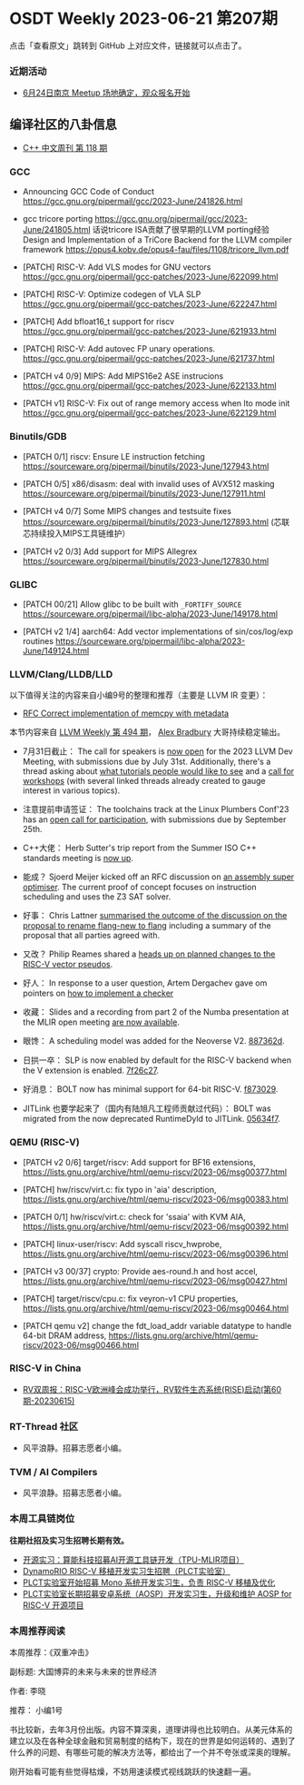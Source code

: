 # OSDT Weekly 2023-06-21 第207期

点击「查看原文」跳转到 GitHub 上对应文件，链接就可以点击了。

### 近期活动

- [6月24日南京 Meetup 场地确定，观众报名开始](https://mp.weixin.qq.com/s/mm9bybH1_dF2A151iGqJvA)

## 编译社区的八卦信息

- [C++ 中文周刊 第 118 期](https://mp.weixin.qq.com/s/fm01QieAUgHimcbn9jZYaQ)

### GCC

- Announcing GCC Code of Conduct
  https://gcc.gnu.org/pipermail/gcc/2023-June/241826.html

- gcc tricore porting
  https://gcc.gnu.org/pipermail/gcc/2023-June/241805.html
  话说tricore ISA贡献了很早期的LLVM porting经验
  Design and Implementation of a TriCore Backend for the  LLVM compiler framework
  https://opus4.kobv.de/opus4-fau/files/1108/tricore_llvm.pdf

- [PATCH] RISC-V: Add VLS modes for GNU vectors
  https://gcc.gnu.org/pipermail/gcc-patches/2023-June/622099.html

- [PATCH] RISC-V: Optimize codegen of VLA SLP
  https://gcc.gnu.org/pipermail/gcc-patches/2023-June/622247.html

- [PATCH] Add bfloat16_t support for riscv
  https://gcc.gnu.org/pipermail/gcc-patches/2023-June/621933.html

- [PATCH] RISC-V: Add autovec FP unary operations.
  https://gcc.gnu.org/pipermail/gcc-patches/2023-June/621737.html

- [PATCH v4 0/9] MIPS: Add MIPS16e2 ASE instrucions
  https://gcc.gnu.org/pipermail/gcc-patches/2023-June/622133.html

- [PATCH v1] RISC-V: Fix out of range memory access when lto mode init
  https://gcc.gnu.org/pipermail/gcc-patches/2023-June/622129.html


### Binutils/GDB

- [PATCH 0/1] riscv: Ensure LE instruction fetching
  https://sourceware.org/pipermail/binutils/2023-June/127943.html

- [PATCH 0/5] x86/disasm: deal with invalid uses of AVX512 masking
  https://sourceware.org/pipermail/binutils/2023-June/127911.html

- [PATCH v4 0/7] Some MIPS changes and testsuite fixes
  https://sourceware.org/pipermail/binutils/2023-June/127893.html
  (芯联芯持续投入MIPS工具链维护）

- [PATCH v2 0/3] Add support for MIPS Allegrex
  https://sourceware.org/pipermail/binutils/2023-June/127830.html

### GLIBC

- [PATCH 00/21] Allow glibc to be built with `_FORTIFY_SOURCE`
  https://sourceware.org/pipermail/libc-alpha/2023-June/149178.html

- [PATCH v2 1/4] aarch64: Add vector implementations of sin/cos/log/exp routines
  https://sourceware.org/pipermail/libc-alpha/2023-June/149124.html

### LLVM/Clang/LLDB/LLD

以下值得关注的内容来自小编9号的整理和推荐（主要是 LLVM IR 变更）：

- [RFC Correct implementation of memcpy with metadata](https://discourse.llvm.org/t/rfc-correct-implementation-of-memcpy-with-metadata/71429)

本节内容来自 [LLVM Weekly 第 494 期](http://llvmweekly.org/issue/494)，
[Alex Bradbury](https://www.linkedin.com/in/alex-bradbury/) 大哥持续稳定输出。

* 7月31日截止： The call for speakers is [now open](https://discourse.llvm.org/t/2023-llvm-dev-mtg-call-for-speakers-is-open/71428) for the 2023 LLVM Dev Meeting, with submissions due by July 31st.  Additionally, there's a thread asking about [what tutorials people would like to see](https://discourse.llvm.org/t/what-tutorials-do-you-want-to-see-at-the-llvm-dev-meeting/71371) and a [call for workshops](https://discourse.llvm.org/t/call-for-workshops-at-the-2023-llvm-developers-meeting/71335) (with several linked threads already created to gauge interest in various topics).

* 注意提前申请签证： The toolchains track at the Linux Plumbers Conf'23 has an [open call for participation](https://discourse.llvm.org/t/cfp-toolchains-track-at-linux-plumbers-conf-23/71404), with submissions due by September 25th.

* C++大佬： Herb Sutter's trip report from the Summer ISO C++ standards meeting is [now up](https://herbsutter.com/2023/06/16/trip-report-summer-iso-c-standards-meeting-varna-bulgaria/).

* 能成？ Sjoerd Meijer kicked off an RFC discussion on [an assembly super optimiser](https://discourse.llvm.org/t/rfc-assembly-super-optimiser/71365).  The current proof of concept focuses on instruction scheduling and uses the Z3 SAT solver.

* 好事： Chris Lattner [summarised the outcome of the discussion on the proposal to rename flang-new to flang](https://discourse.llvm.org/t/proposal-rename-flang-new-to-flang/69462/33) including a summary of the proposal that all parties agreed with.

* 又改？ Philip Reames shared a [heads up on planned changes to the RISC-V vector pseudos](https://discourse.llvm.org/t/riscv-transition-in-vector-pseudo-structure-policy-variants/71295).

* 好人： In response to a user question, Artem Dergachev gave om pointers on [how to implement a checker](https://discourse.llvm.org/t/advice-on-how-to-approach-a-checker/71334/2)

* 收藏： Slides and a recording from part 2 of the Numba presentation at the MLIR open meeting [are now available](https://discourse.llvm.org/t/open-mlir-meeting-6-8-2023-update-on-numba-mlir/71132/7).

* 眼馋： A scheduling model was added for the Neoverse V2.
  [887362d](https://reviews.llvm.org/rG887362ddb565).

* 日拱一卒： SLP is now enabled by default for the RISC-V backend when the V extension is enabled. [7f26c27](https://reviews.llvm.org/rG7f26c27e03f1).

* 好消息： BOLT now has minimal support for 64-bit RISC-V.
  [f873029](https://reviews.llvm.org/rGf873029386dd).

* JITLink 也要学起来了（国内有陆旭凡工程师贡献过代码）： BOLT was migrated from the now deprecated RuntimeDyld to JITLink.
  [05634f7](https://reviews.llvm.org/rG05634f7346a5).

### QEMU (RISC-V)

- [PATCH v2 0/6] target/riscv: Add support for BF16 extensions,
  https://lists.gnu.org/archive/html/qemu-riscv/2023-06/msg00377.html

- [PATCH] hw/riscv/virt.c: fix typo in 'aia' description,
  https://lists.gnu.org/archive/html/qemu-riscv/2023-06/msg00383.html

- [PATCH 0/1] hw/riscv/virt.c: check for 'ssaia' with KVM AIA,
  https://lists.gnu.org/archive/html/qemu-riscv/2023-06/msg00392.html

- [PATCH] linux-user/riscv: Add syscall riscv_hwprobe,
  https://lists.gnu.org/archive/html/qemu-riscv/2023-06/msg00396.html

- [PATCH v3 00/37] crypto: Provide aes-round.h and host accel,
  https://lists.gnu.org/archive/html/qemu-riscv/2023-06/msg00427.html

- [PATCH] target/riscv/cpu.c: fix veyron-v1 CPU properties,
  https://lists.gnu.org/archive/html/qemu-riscv/2023-06/msg00464.html

- [PATCH qemu v2] change the fdt_load_addr variable datatype to handle 64-bit DRAM address,
  https://lists.gnu.org/archive/html/qemu-riscv/2023-06/msg00466.html

### RISC-V in China

- [RV双周报：RISC-V欧洲峰会成功举行，RV软件生态系统(RISE)启动(第60期-20230615)](https://mp.weixin.qq.com/s/MPMou7aod6Gqyg8NKyQHaw)

### RT-Thread 社区

- 风平浪静。招募志愿者小编。

### TVM / AI Compilers

- 风平浪静。招募志愿者小编。

### 本周工具链岗位

**往期社招及实习生招聘长期有效。**

- [开源实习：算能科技招募AI开源工具链开发（TPU-MLIR项目）](https://mp.weixin.qq.com/s/IBJh0ip4k11PzIMZecsWSw)
- [DynamoRIO RISC-V 移植开发实习生招聘（PLCT实验室）](https://mp.weixin.qq.com/s/J_5TjT6DOqeOXJXQI5VQxw)
- [PLCT实验室开始招募 Mono 系统开发实习生，负责 RISC-V 移植及优化](https://mp.weixin.qq.com/s/whEW7Hay1jIP1tBzIPay1A)
- [PLCT实验室长期招募安卓系统（AOSP）开发实习生，升级和维护 AOSP for RISC-V 开源项目](https://mp.weixin.qq.com/s/dJP2cEB1nex2inR5c-cJog)


### 本周推荐阅读

本周推荐：《双重冲击》

副标题: 大国博弈的未来与未来的世界经济

作者: 李晓

推荐： 小编1号

书比较新，去年3月份出版。内容不算深奥，道理讲得也比较明白。从美元体系的建立以及在各种全球金融和贸易制度的结构下，现在的世界是如何运转的、遇到了什么养的问题、有哪些可能的解决方法等，都给出了一个并不夸张或深奥的理解。

刚开始看可能有些觉得枯燥，不妨用速读模式视线跳跃的快速翻一遍。
